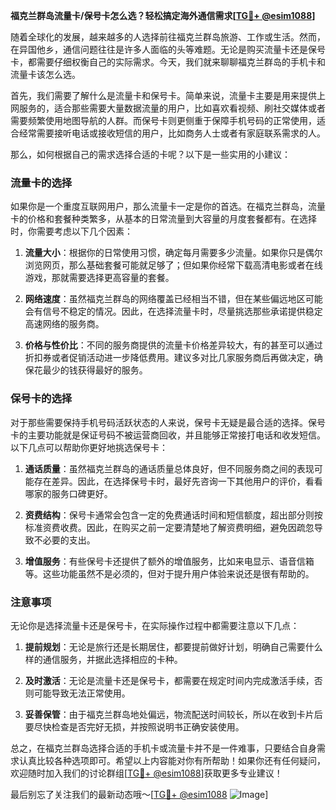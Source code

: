 **福克兰群岛流量卡/保号卡怎么选？轻松搞定海外通信需求[[TG💪+ @esim1088](https://t.me/s/esim1088)]**

随着全球化的发展，越来越多的人选择前往福克兰群岛旅游、工作或生活。然而，在异国他乡，通信问题往往是许多人面临的头等难题。无论是购买流量卡还是保号卡，都需要仔细权衡自己的实际需求。今天，我们就来聊聊福克兰群岛的手机卡和流量卡该怎么选。

首先，我们需要了解什么是流量卡和保号卡。简单来说，流量卡主要是用来提供上网服务的，适合那些需要大量数据流量的用户，比如喜欢看视频、刷社交媒体或者需要频繁使用地图导航的人群。而保号卡则更侧重于保障手机号码的正常使用，适合经常需要接听电话或接收短信的用户，比如商务人士或者有家庭联系需求的人。

那么，如何根据自己的需求选择合适的卡呢？以下是一些实用的小建议：

### 流量卡的选择

如果你是一个重度互联网用户，那么流量卡一定是你的首选。在福克兰群岛，流量卡的价格和套餐种类繁多，从基本的日常流量到大容量的月度套餐都有。在选择时，你需要考虑以下几个因素：

1. **流量大小**：根据你的日常使用习惯，确定每月需要多少流量。如果你只是偶尔浏览网页，那么基础套餐可能就足够了；但如果你经常下载高清电影或者在线游戏，那就需要选择更高容量的套餐。
   
2. **网络速度**：虽然福克兰群岛的网络覆盖已经相当不错，但在某些偏远地区可能会有信号不稳定的情况。因此，在选择流量卡时，尽量挑选那些承诺提供稳定高速网络的服务商。

3. **价格与性价比**：不同的服务商提供的流量卡价格差异较大，有的甚至可以通过折扣券或者促销活动进一步降低费用。建议多对比几家服务商后再做决定，确保花最少的钱获得最好的服务。

### 保号卡的选择

对于那些需要保持手机号码活跃状态的人来说，保号卡无疑是最合适的选择。保号卡的主要功能就是保证号码不被运营商回收，并且能够正常接打电话和收发短信。以下几点可以帮助你更好地挑选保号卡：

1. **通话质量**：虽然福克兰群岛的通话质量总体良好，但不同服务商之间的表现可能存在差异。因此，在选择保号卡时，最好先咨询一下其他用户的评价，看看哪家的服务口碑更好。

2. **资费结构**：保号卡通常会包含一定的免费通话时间和短信额度，超出部分则按标准资费收费。因此，在购买之前一定要清楚地了解资费明细，避免因疏忽导致不必要的支出。

3. **增值服务**：有些保号卡还提供了额外的增值服务，比如来电显示、语音信箱等。这些功能虽然不是必须的，但对于提升用户体验来说还是很有帮助的。

### 注意事项

无论你是选择流量卡还是保号卡，在实际操作过程中都需要注意以下几点：

1. **提前规划**：无论是旅行还是长期居住，都要提前做好计划，明确自己需要什么样的通信服务，并据此选择相应的卡种。

2. **及时激活**：无论是流量卡还是保号卡，都需要在规定时间内完成激活手续，否则可能导致无法正常使用。

3. **妥善保管**：由于福克兰群岛地处偏远，物流配送时间较长，所以在收到卡片后要尽快检查是否完好无损，并按照说明书正确安装使用。

总之，在福克兰群岛选择合适的手机卡或流量卡并不是一件难事，只要结合自身需求认真比较各种选项即可。希望以上内容能对你有所帮助！如果你还有任何疑问，欢迎随时加入我们的讨论群组[[TG💪+ @esim1088](https://t.me/s/esim1088)]获取更多专业建议！

最后别忘了关注我们的最新动态哦～[[TG💪+ @esim1088](https://t.me/s/esim1088) ![Image](https://i.postimg.cc/4NQfJmqS/Snipaste-2025-05-13-00-14-12.png)]